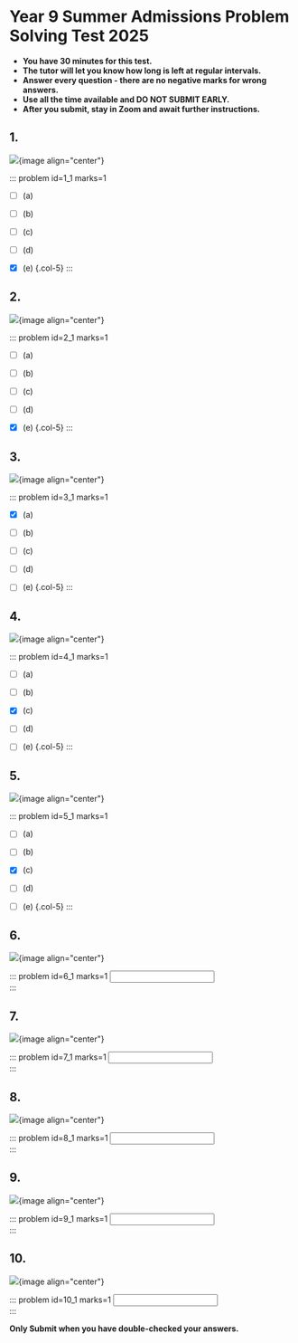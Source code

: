 # Year 9 Summer Admissions Problem Solving Test 2025

* __You have 30 minutes for this test.__
* __The tutor will let you know how long is left at regular intervals.__
* __Answer every question - there are no negative marks for wrong answers.__ 
* __Use all the time available and DO NOT SUBMIT EARLY.__ 
* __After you submit, stay in Zoom and await further instructions.__  


## 1.
![](/resources/admissions-summer-ps-9/q1.png){image align="center"}  

::: problem id=1_1 marks=1  

* [ ] (a)
* [ ] (b)
* [ ] (c)
* [ ] (d)
* [x] (e)
{.col-5}
:::  


## 2.
![](/resources/admissions-summer-ps-9/q2.png){image align="center"}  

::: problem id=2_1 marks=1  

* [ ] (a)
* [ ] (b)
* [ ] (c)
* [ ] (d)
* [x] (e)
{.col-5}
::: 


## 3.
![](/resources/admissions-summer-ps-9/q3.png){image align="center"}  

::: problem id=3_1 marks=1  

* [x] (a)
* [ ] (b)
* [ ] (c)
* [ ] (d)
* [ ] (e)
{.col-5}
::: 


## 4.
![](/resources/admissions-summer-ps-9/q4.png){image align="center"}  

::: problem id=4_1 marks=1  

* [ ] (a)
* [ ] (b)
* [x] (c)
* [ ] (d)
* [ ] (e)
{.col-5}
::: 


## 5.
![](/resources/admissions-summer-ps-9/q5.png){image align="center"}  

::: problem id=5_1 marks=1  

* [ ] (a)
* [ ] (b)
* [x] (c)
* [ ] (d)
* [ ] (e)
{.col-5}
::: 


## 6.
![](/resources/admissions-summer-ps-9/q6.png){image align="center"}  

::: problem id=6_1 marks=1
<input type="number" solution="40"/>  
::: 


## 7.
![](/resources/admissions-summer-ps-9/q7.png){image align="center"}  

::: problem id=7_1 marks=1
<input type="number" solution="224"/>  
::: 


## 8.
![](/resources/admissions-summer-ps-9/q8.png){image align="center"}  

::: problem id=8_1 marks=1
<input type="number" solution="29"/>  
::: 


## 9.
![](/resources/admissions-summer-ps-9/q9.png){image align="center"}  

::: problem id=9_1 marks=1
<input type="number" solution="36"/>  
::: 


## 10.
![](/resources/admissions-summer-ps-9/q10.png){image align="center"}  

::: problem id=10_1 marks=1
<input type="number" solution="631"/>  
::: 


**Only Submit when you have double-checked your answers.**